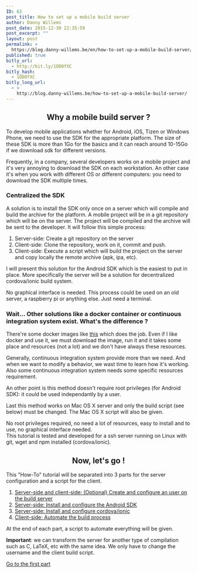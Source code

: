 ```yaml
---
ID: 62
post_title: How to set up a mobile build server
author: Danny Willems
post_date: 2015-12-30 22:35:59
post_excerpt: ""
layout: post
permalink: >
  https://blog.danny-willems.be/en/how-to-set-up-a-mobile-build-server/
published: true
bitly_url:
  - http://bit.ly/1OD0fXC
bitly_hash:
  - 1OD0fXC
bitly_long_url:
  - >
    http://blog.danny-willems.be/how-to-set-up-a-mobile-build-server/
---
```

<h2 style="text-align: center">Why a mobile build server ?</h2>
To develop mobile applications whether for Android, iOS, Tizen or Windows Phone, we need to use the SDK for the appropriate platform. The size of these SDK is more than 1Go for the basics and it can reach around 10-15Go if we download sdk for different versions.

Frequently, in a company, several developers works on a mobile project and it's very annoying to download the SDK on each workstation. An other case it's when you work with different OS or different computers: you need to download the SDK multiple times.
<h3>Centralized the SDK</h3>
A solution is to install the SDK only once on a server which will compile and build the archive for the platform. A mobile project will be in a git repository which will be on the server. The project will be compiled and the archive will be sent to the developer. It will follow this simple process:
<ol>
	<li>Server-side: Create a git repository on the server</li>
	<li>Client-side: Clone the repository, work on it, commit and push.</li>
	<li>Client-side: Execute a script which will build the project on the server and copy locally the remote archive (apk, ipa, etc).</li>
</ol>
I will present this solution for the Android SDK which is the easiest to put in place. More specifically the server will be a solution for decentralized cordova/ionic build system.

No graphical interface is needed. This process could be used on an old server, a raspberry pi or anything else. Just need a terminal.
<h3>Wait... Other solutions like a docker container or continuous integration system exist. What's the difference ?</h3>
There're some docker images like <a href="https://hub.docker.com/r/ahazem/android/">this</a> which does the job. Even if I like docker and use it, we must download the image, run it and it takes some place and resources (not a lot) and we don't have always these resources.

Generally, continuous integration system provide more than we need. And when we want to modify a behavior, we wast time to learn how it's working. Also some continuous integration system needs some specific resources requirement.

An other point is this method doesn't require root privileges (for Android SDK): it could be used independantly by a user.

Last this method works on Mac OS X server and only the build script (see below) must be changed. The Mac OS X script will also be given.
<div class="dw-quote">
No root privileges required, no need a lot of resources, easy to install and to use, no graphical interface needed.
</div>

<div class="dw-quote">This tutorial is tested and developed for a ssh server running on Linux with git, wget and npm installed (cordova/ionic).</div>
<h2 style="text-align: center">Now, let's go !</h2>
This "How-To" tutorial will be separated into 3 parts for the server configuration and a script for the client.
<ol>
	<li><a href="http://blog.danny-willems.be/how-to-set-up-a-mobile-build-server-step-1/">Server-side and client-side: (Optional) Create and configure an user on the build server</a></li>
	<li><a href="http://blog.danny-willems.be/how-to-set-up-a-mobile-build-server-step-2/">Server-side: Install and configure the Android SDK</a></li>
	<li><a href="http://blog.danny-willems.be/how-to-set-up-a-mobile-build-server-step-3/">Server-side: Install and configure cordova/ionic</a></li>
	<li><a href="http://blog.danny-willems.be/how-to-set-up-a-mobile-build-server-step-4/">Client-side: Automate the build process</a></li>
</ol>

At the end of each part, a script to automate everything will be given.

<strong>Important</strong>: we can transform the server for another type of compilation such as C, LaTeX, etc with the same idea. We only have to change the username and the client build script.

<span class="dashicons dashicons-arrow-right-alt"></span><a href="http://blog.danny-willems.be/how-to-set-up-a-mobile-build-server-part-1/">Go to the first part</a>